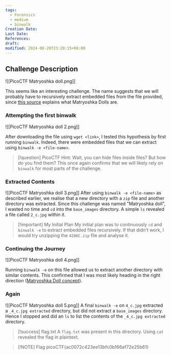 ```yaml
---
tags:
  - Forensics
  - medium
  - binwalk
Creation Date: 
Last Date: 
References: 
draft: 
modified: 2024-08-20T23:20:15+08:00
---
```

## Challenge Description 
![[PicoCTF Matryoshka doll.png]]

This seems like an interesting challenge. The name suggests that we will probably have to recursively extract embedded files from the file provided, since [this source](https://en.wikipedia.org/wiki/Matryoshka_doll) explains what Matryoshka Dolls are. 

### Attempting the first binwalk

![[PicoCTF Matryoshka doll 2.png]]

After downloading the file using `wget <link>`, I tested this hypothesis by first running `binwalk`. Indeed, there were embedded files that we can extract using `binwalk -e <file-name>`.

>[!question] PicoCTF Hint: Wait, you can hide files inside files? But how do you find them?
>This once again confirms that we will likely rely on `binwalk` for most parts of the challenge.

### Extracted Contents
![[PicoCTF Matryoshka doll 3.png]]
After using `binwalk -e <file-name>` as described earlier, we realise that a new directory with a `zip` file and another directory was extracted. Since this challenge was named "Matryoshka doll", I wasted no time and `cd` into the `base_images` directory. A simple `ls` revealed a file called `2_c.jpg` within it. 

>[!important] My Initial Plan
>My initial plan was to continuously `cd` and `binwalk -e` to extract embedded files recursively. If that didn't work, I would try unzipping the `4286C.zip` file and analyse it.

### Continuing the Journey
![[PicoCTF Matryoshka doll 4.png]]

Running `binwalk -e` on this file allowed us to extract another directory with similar contents. This confirmed that I was most likely heading in the right direction ([Matryoshka Doll concept](https://en.wikipedia.org/wiki/Matryoshka_doll)). 

### Again
![[PicoCTF Matryoshka doll 5.png]]
A final `binwalk -e` on `4_c.jpg` extracted a `_4_c.jpg extracted` directory, but did not extract a `base_images` directory. Hence I stopped and did an `ls` to list the contents of the `_4_c.jpg extracted` directory. 
>[!success] flag.txt
>A `flag.txt` was present in this directory. Using `cat` revealed the flag in plaintext.

> [!NOTE] Flag
>picoCTF{ac0072c423ee13bfc0b166af72e25b61} 
